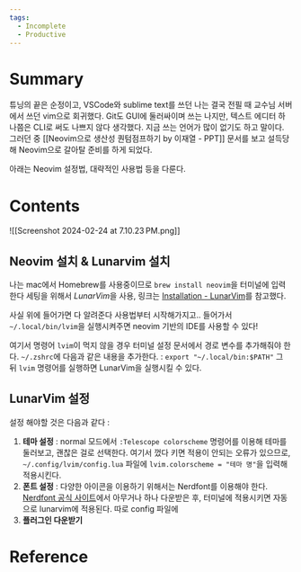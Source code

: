 ```yaml
---
tags:
  - Incomplete
  - Productive
---
```

# Summary

튜닝의 끝은 순정이고, VSCode와 sublime text를 쓰던 나는 결국 전필 때 교수님 서버에서 쓰던 vim으로 회귀했다. Git도 GUI에 둘러싸이며 쓰는 나지만, 텍스트 에디터 하나쯤은 CLI로 써도 나쁘지 않다 생각했다. 지금 쓰는 언어가 많이 없기도 하고 말이다. 그러던 중 [[Neovim으로 생산성 퀀텀점프하기 by 이재열 - PPT]] 문서를 보고 설득당해 Neovim으로 갈아탈 준비를 하게 되었다.

아래는 Neovim 설정법, 대략적인 사용법 등을 다룬다.
# Contents

![[Screenshot 2024-02-24 at 7.10.23 PM.png]]

## Neovim 설치 & Lunarvim 설치

나는 mac에서 Homebrew를 사용중이므로 `brew install neovim`을 터미널에 입력한다
세팅을 위해서 *LunarVim*을 사용, 링크는 [Installation - LunarVim](https://www.lunarvim.org/docs/installation)를 참고했다.

사실 위에 들어가면 다 알려준다 사용법부터 시작해가지고..
들어가서 `~/.local/bin/lvim`을 실행시켜주면 neovim 기반의 IDE를 사용할 수 있다!

여기서 명령어 `lvim`이 먹지 않을 경우 터미널 설정 문서에서 경로 변수를 추가해줘야 한다. `~/.zshrc`에 다음과 같은 내용을 추가한다. : `export "~/.local/bin:$PATH"` 그 뒤 `lvim` 명령어를 실행하면 LunarVim을 실행시킬 수 있다.

## LunarVim 설정

설정 해야할 것은 다음과 같다 : 
1. **테마 설정** : normal 모드에서 `:Telescope colorscheme` 명령어를 이용해 테마를 둘러보고, 괜찮은 걸로 선택한다. 여기서 껐다 키면 적용이 안되는 오류가 있으므로, `~/.config/lvim/config.lua` 파일에 `lvim.colorscheme = "테마 명"`을 입력해 적용시킨다.
2. **폰트 설정** : 다양한 아이콘을 이용하기 위해서는 Nerdfont를 이용해야 한다. [Nerdfont 공식 사이트](https://www.nerdfonts.com/)에서 아무거나 하나 다운받은 후, 터미널에 적용시키면 자동으로 lunarvim에 적용된다. 따로 config 파일에 
3. **플러그인 다운받기**

# Reference



